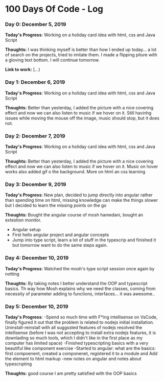 # 100 Days Of Code - Log

### Day 0: December 5, 2019

**Today's Progress**: Working on a holiday card idea with html, css and Java Script

**Thoughts:** I was thinking myself is better than how I ended up today...
a lot of search on the projects, tried to imitate them. I made a flipping piture with a gloving
text bottom. I will continue tomorrow.

**Link to work:** [...)

### Day 1: December 6, 2019

**Today's Progress**: Working on a holiday card idea with html, css and Java Script

**Thoughts:** Better than yesterday, I added the picture with a nice covering effect and now we can also listen to music if we hover on it. Still havinhg issues while moving the mouse off the image, music should stop, but it does not.

### Day 2: December 7, 2019

**Today's Progress**: Working on a holiday card idea with html, css and Java Script

**Thoughts:** Better than yesterday, I added the picture with a nice covering effect and now we can also listen to music if we hover on it. Music on hover works also added gif o the background. More on html an css learning

### Day 3: December 9, 2019

**Today's Progress**: New plan, decided to jump directly into angular rather than spending time on html, missing knowledge can
make the things slower but I decided to learn the missing points on the go

**Thoughts:** Bought the angular course of mosh hamedani, bought an extestion monitor.

- Angular setup
- First hello angular project and angular concepts
- Jump into type script, learn a lot of stuff in the typescrip and finished it but tomorrow want to do the same steps again.



### Day 4: December 10, 2019

**Today's Progress**: Watched the mosh's type script session once again by notting

**Thoughts:** By taking notes I better understand the OOP and typescript basics.
Th way how Mosh explains why we need the classes, coming from necessity of parameter adding to functions, interfaces... it was awesome..

### Day 5: December 10, 2019

**Today's Progress**: 
-Spend so much time with F*ing intellisense on VsCode, finally figured it out that the problem is related to nodejs initial installation. Uninstall-reinstall with all suggssted features of nodejs resolved the intellisense (before I was not accepting to install extra nodejs features, it is downlading so much tools, which I didn't like in the first place as my computer has limited space)
-Finished typescripting basics with a very beautiful like component exercise
-Started to angular: what are the basics: first compoenent, created a componenet, registered it to a module and Add the element to html markup
-new notes on angular and notes about typescrıpting

**Thoughts:** good course I am pretty satisfied with the OOP basics
